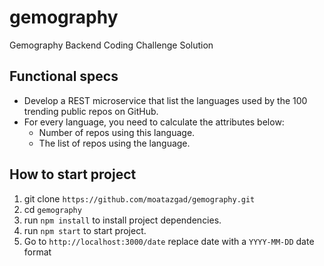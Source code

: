 # gemography

Gemography Backend Coding Challenge Solution

## Functional specs

- Develop a REST microservice that list the languages used by the 100 trending public repos on GitHub.
- For every language, you need to calculate the attributes below:
  - Number of repos using this language.
  - The list of repos using the language.

## How to start project

1. git clone `https://github.com/moatazgad/gemography.git`
2. cd `gemography`
3. run `npm install` to install project dependencies.
4. run `npm start` to start project.
5. Go to `http://localhost:3000/date` replace date with a `YYYY-MM-DD` date format
